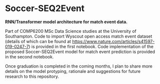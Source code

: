 # Soccer-SEQ2Event
**RNN/Transformer model architecture for match event data.**

Part of COMP6200 MSc Data Science studies at the University of Southampton.  Code to import Wyscout open access match event dataset (details of which can be found at https://www.nature.com/articles/s41597-019-0247-7) is provided in the first notebook.  Code implementation of the proposed Soccer-SEQ2Event model for match event prediction is provided in the second notebook.

Once graduation is completed in the coming months, I plan to share more details on the model protyping, rationale and suggestions for future research to this repository.
